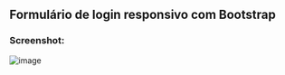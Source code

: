 ## Formulário de login responsivo com Bootstrap

### Screenshot:

![image](https://github.com/dugabrielle/login-form-bootstrap/assets/121505858/8d15151e-c275-43f3-8003-b83f946e86b5)






